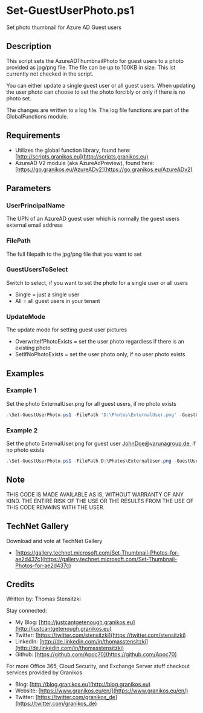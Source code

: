 # Set-GuestUserPhoto.ps1

Set photo thumbnail for Azure AD Guest users

## Description

This script sets the AzureADThumbnailPhoto for guest users to a photo provided as jpg/png file. The file can be up to 100KB in size. This ist currently not checked in the script.

You can either update a single guest user or all guest users. When updating the user photo can choose to set the photo forcibly or only if there is no photo set.

The changes are written to a log file. The log file functions are part of the GlobalFunctions module.

## Requirements

- Utilizes the global function library, found here: [http://scripts.granikos.eu](http://scripts.granikos.eu)
- AzureAD V2 module (aka AzureAdPreview), found here: [https://go.granikos.eu/AzureADv2](https://go.granikos.eu/AzureADv2)

## Parameters

### UserPrincipalName

The UPN of an AzureAD guest user which is normally the guest users external email address

### FilePath

The full filepath to the jpg/png file that you want to set

### GuestUsersToSelect

Switch to select, if you want to set the photo for a single user or all users

- Single = just a single user
- All = all guest users in your tenant

### UpdateMode

The update mode for setting guest user pictures

- OverwriteIfPhotoExists = set the user photo regardless if there is an existing photo
- SetIfNoPhotoExists = set the user photo only, if no user photo exists

## Examples

### Example 1

Set the photo ExternalUser.png for all guest users, if no photo exists

``` PowerShell
.\Set-GuestUserPhoto.ps1 -FilePath 'D:\Photos\ExternalUser.png' -GuestUsersToSelect All -UpdateMode SetIfNoPhotoExists
```

### Example 2

Set the photo ExternalUser.png for guest user JohnDoe@varunagroup.de, if no photo exists

``` PowerShell
.\Set-GuestUserPhoto.ps1 -FilePath D:\Photos\ExternalUser.png -GuestUsersToSelect Single -UserPrincipalName JohnDoe@varunagroup.de
```

## Note

THIS CODE IS MADE AVAILABLE AS IS, WITHOUT WARRANTY OF ANY KIND. THE ENTIRE
RISK OF THE USE OR THE RESULTS FROM THE USE OF THIS CODE REMAINS WITH THE USER.

## TechNet Gallery

Download and vote at TechNet Gallery

- [https://gallery.technet.microsoft.com/Set-Thumbnail-Photos-for-ae2d437c](https://gallery.technet.microsoft.com/Set-Thumbnail-Photos-for-ae2d437c)

## Credits

Written by: Thomas Stensitzki

Stay connected:

- My Blog: [http://justcantgetenough.granikos.eu](http://justcantgetenough.granikos.eu)
- Twitter: [https://twitter.com/stensitzki](https://twitter.com/stensitzki)
- LinkedIn: [http://de.linkedin.com/in/thomasstensitzki](http://de.linkedin.com/in/thomasstensitzki)
- Github: [https://github.com/Apoc70](https://github.com/Apoc70)

For more Office 365, Cloud Security, and Exchange Server stuff checkout services provided by Granikos

- Blog: [http://blog.granikos.eu](http://blog.granikos.eu)
- Website: [https://www.granikos.eu/en/](https://www.granikos.eu/en/)
- Twitter: [https://twitter.com/granikos_de](https://twitter.com/granikos_de)
